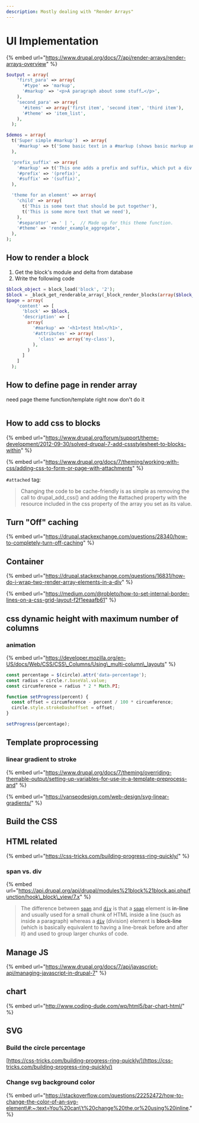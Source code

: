 ```yaml
---
description: Mostly dealing with "Render Arrays"
---
```


# UI Implementation

{% embed url="https://www.drupal.org/docs/7/api/render-arrays/render-arrays-overview" %}

```php
$output = array(
    'first_para' => array(
      '#type' => 'markup',
      '#markup' => '<p>A paragraph about some stuff…</p>',
    ),
    'second_para' => array(
      '#items' => array('first item', 'second item', 'third item'),
      '#theme' => 'item_list',
    ),
  );
```

```php
$demos = array(
  t('Super simple #markup')  => array(
    '#markup' => t('Some basic text in a #markup (shows basic markup and how it is rendered)'),
  ),

  'prefix_suffix' => array(
    '#markup' => t('This one adds a prefix and suffix, which put a div around the item'),
    '#prefix' => '(prefix)',
    '#suffix' => '(suffix)',
  ),

  'theme for an element' => array(
    'child' => array(
      t('This is some text that should be put together'),
      t('This is some more text that we need'),
    ),
    '#separator' => ' | ',  // Made up for this theme function.
    '#theme' => 'render_example_aggregate',
  ),
);
```

## How to render a block

1. Get the block's module and delta from database
2. Write the following code

```php
$block_object = block_load('block', '2');
$block = _block_get_renderable_array(_block_render_blocks(array($block_object)));
$page = array(
    'content' => [
      'block' => $block,
      'description' => [
        array(
          '#markup' => '<h1>test html</h1>',
          '#attributes' => array(
            'class' => array('my-class'),
          ),
        )
      ]
    ]
  );
```

## How to define page in render array

need page theme function/template right now don't do it

```text

```

## How to add css to blocks

{% embed url="https://www.drupal.org/forum/support/theme-development/2012-09-30/solved-drupal-7-add-cssstylesheet-to-blocks-within" %}

{% embed url="https://www.drupal.org/docs/7/theming/working-with-css/adding-css-to-form-or-page-with-attachments" %}

`#attached` tag:

> Changing the code to be cache-friendly is as simple as removing the call to drupal\_add\_css\(\) and adding the \#attached property with the resource included in the css property of the array you set as its value.

## Turn "Off" caching

{% embed url="https://drupal.stackexchange.com/questions/28340/how-to-completely-turn-off-caching" %}

## Container

{% embed url="https://drupal.stackexchange.com/questions/16831/how-do-i-wrap-two-render-array-elements-in-a-div" %}

{% embed url="https://medium.com/@robleto/how-to-set-internal-border-lines-on-a-css-grid-layout-f2f1eeaafb61" %}

## css dynamic height with maximum number of columns

### animation

{% embed url="https://developer.mozilla.org/en-US/docs/Web/CSS/CSS\_Columns/Using\_multi-column\_layouts" %}

```javascript
const percentage = $(circle).attr('data-percentage');
const radius = circle.r.baseVal.value;
const circumference = radius * 2 * Math.PI;

function setProgress(percent) {
  const offset = circumference - percent / 100 * circumference;
  circle.style.strokeDashoffset = offset;
}

setProgress(percentage);
```

## Template proprocessing

### linear gradient to stroke

{% embed url="https://www.drupal.org/docs/7/theming/overriding-themable-output/setting-up-variables-for-use-in-a-template-preprocess-and" %}

{% embed url="https://vanseodesign.com/web-design/svg-linear-gradients/" %}

## Build the CSS 

## HTML related

{% embed url="https://css-tricks.com/building-progress-ring-quickly/" %}

### span vs. div

{% embed url="https://api.drupal.org/api/drupal/modules%21block%21block.api.php/function/hook\_block\_view/7.x" %}

> The difference between [`span`](https://htmldog.com/references/html/tags/span/) and [`div`](https://htmldog.com/references/html/tags/div/) is that a [`span`](https://htmldog.com/references/html/tags/span/) element is **in-line** and usually used for a small chunk of HTML inside a line \(such as inside a paragraph\) whereas a [`div`](https://htmldog.com/references/html/tags/div/) \(division\) element is **block-line** \(which is basically equivalent to having a line-break before and after it\) and used to group larger chunks of code.

## Manage JS



{% embed url="https://www.drupal.org/docs/7/api/javascript-api/managing-javascript-in-drupal-7" %}

## chart

{% embed url="http://www.coding-dude.com/wp/html5/bar-chart-html/" %}

## SVG

### Build the circle percentage

[https://css-tricks.com/building-progress-ring-quickly/](https://css-tricks.com/building-progress-ring-quickly/)



### Change svg background color

{% embed url="https://stackoverflow.com/questions/22252472/how-to-change-the-color-of-an-svg-element\#:~:text=You%20can\'t%20change%20the,or%20using%20inline." %}





